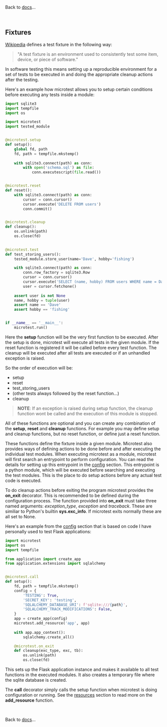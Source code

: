 Back to [docs](index.md)...

<br>

## Fixtures

[Wikipedia](https://en.wikipedia.org/wiki/Test_fixture) defines a test fixture in the following way: 
>"A test fixture is an environment used to consistently test some item, device, or piece of software."

In software testing this means setting up a reproducible environment for a set of tests to be executed in and doing the appropriate cleanup actions after the testing.

Here's an example how microtest allows you to setup certain conditions before executing any tests inside a module:

```python
import sqlite3
import tempfile
import os

import microtest
import tested_module


@microtest.setup
def setup():
    global fd, path
    fd, path = tempfile.mkstemp()
    
    with sqlite3.connect(path) as conn:
        with open('schema.sql') as file:
            conn.executescript(file.read())


@microtest.reset
def reset():
    with sqlite3.connect(path) as conn:
        cursor = conn.cursor()
        cursor.execute('DELETE FROM users')
        conn.commit()


@microtest.cleanup
def cleanup():
    os.unlink(path)
    os.close(fd)
    

@microtest.test
def test_storing_users():
    tested_module.store_user(name='Dave', hobby='fishing')

    with sqlite3.connect(path) as conn:
        conn.row_factory = sqlite3.Row
        cursor = conn.cursor()
        cursor.execute('SELECT (name, hobby) FROM users WHERE name = Dave')
        user = cursor.fetchone()
    
    assert user is not None
    name, hobby = tuple(user)
    assert name == 'Dave'
    assert hobby == 'fishing'


if __name__ == '__main__':
    microtest.run()
```

Here the **setup** function will be the very first function to be executed. After the setup is done, microtest will execute all tests in the given module. If the reset function is registered it will be called before every test function. The cleanup will be executed after all tests are executed or if an unhandled exception is raised.

So the order of execution will be:

  - setup
  - reset
  - test_storing_users
  - (other tests always followed by the reset function...)
  - cleanup

> **NOTE**: If an exception is raised during setup function, the cleanup function wont be called and the execution of this module is stopped.

All of these functions are optional and you can create any combination of the **setup**, **reset** and **cleanup** functions. For example you may define setup and cleanup functions, but no reset function, or define just a reset function.

These functions define the fixture inside a given module. Microtest also provides ways of defining actions to be done before and after executing the individual test modules. When executing microtest as a module, microtest will first search an entrypoint to perform configuration. You can read the details for setting up this entrypoint in the [config](config.md) section. This entrypoint is a python module, which will be executed before searching and executing the test modules. This is the place to do setup actions before any actual test code is executed.

To do cleanup actions before exiting the program microtest provides the **on_exit** decorator. This is recommended to be defined during the configuration process. The function provided into **on_exit** must take three named arguments: *exception_type*, *exception* and *traceback*. These are similiar to Python's builtin **sys.exc_info**. If microtest exits normally these are all set to None.

Here's an example from the [config](config.md) section that is based on code I have personally used to test Flask applications:

```python
import microtest
import os
import tempfile

from application import create_app
from application.extensions import sqlalchemy


@microtest.call
def setup():
    fd, path = tempfile.mkstemp()
    config = {
        'TESTING': True,
        'SECRET_KEY': 'testing',
        'SQLALCHEMY_DATABASE_URI': f'sqlite:///{path}',
        'SQLALCHEMY_TRACK_MODIFICATIONS': False,
    }
    app = create_app(config)
    microtest.add_resource('app', app)
    
    with app.app_context():
        sqlalchemy.create_all()

    @microtest.on_exit
    def cleanup(exc_type, exc, tb):
        os.unlink(path)
        os.close(fd)

```
This sets up the Flask application instance and makes it available to all test functions in the executed modules. It also creates a temporary file where the sqlite database is created.

The **call** decorator simply calls the setup function when microtest is doing configuration or running. See the [resources](resources.md) section to read more on the **add_resource** function.


<br>

Back to [docs](index.md)...